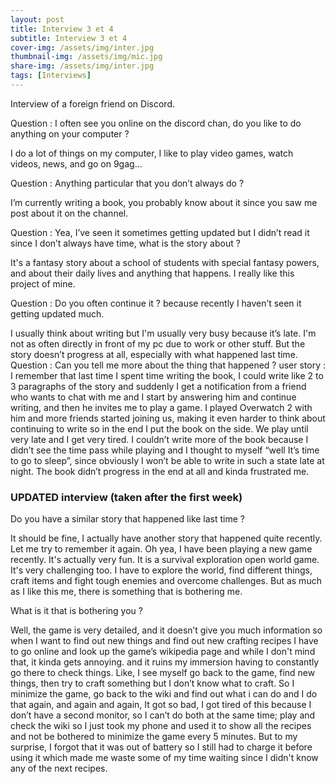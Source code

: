 ```yaml
---
layout: post
title: Interview 3 et 4
subtitle: Interview 3 et 4
cover-img: /assets/img/inter.jpg
thumbnail-img: /assets/img/mic.jpg
share-img: /assets/img/inter.jpg
tags: [Interviews]
---
```


Interview of a foreign friend on Discord.

Question : I often see you online on the discord chan, do you like to do anything on your
computer ?

I do a lot of things on my computer, I like to play video games, watch videos, news, and go
on 9gag…

Question : Anything particular that you don’t always do ?

I’m currently writing a book, you probably know about it since you saw me post about it on
the channel.

Question : Yea, I’ve seen it sometimes getting updated but I didn’t read it since I don’t always
have time, what is the story about ?

It's a fantasy story about a school of students with special fantasy powers, and about their
daily lives and anything that happens. I really like this project of mine.

Question : Do you often continue it ? because recently I haven’t seen it getting updated
much.

I usually think about writing but I'm usually very busy because it’s late. I'm not as often
directly in front of my pc due to work or other stuff.
But the story doesn’t progress at all, especially with what happened last time.
Question : Can you tell me more about the thing that happened ?
user story : I remember that last time I spent time writing the book, I could write like 2 to 3
paragraphs of the story and suddenly I get a notification from a friend who wants to chat with
me and I start by answering him and continue writing, and then he invites me to play a
game. I played Overwatch 2 with him and more friends started joining us, making it even
harder to think about continuing to write so in the end I put the book on the side.
We play until very late and I get very tired. I couldn’t write more of the book because I didn’t
see the time pass while playing and I thought to myself “well It’s time to go to sleep”, since
obviously I won’t be able to write in such a state late at night. The book didn’t progress in the
end at all and kinda frustrated me.



### UPDATED interview (taken after the first week)

Do you have a similar story that happened like last time ? 

It should be fine, I actually have another story that happened quite recently. Let me try to remember it again.
Oh yea, I have been playing a new game recently. It's actually very fun. It is a survival exploration open world game. 
It's very challenging too. I have to explore the world, find different things, craft items and fight tough enemies and overcome challenges. 
But as much as I like this me, there is something that is bothering me.

What is it that is bothering you ?

Well, the game is very detailed, and it doesn’t give you much information so when I want to find out new things and find out new crafting recipes I have to go online and look up the game’s wikipedia page and while I don't mind that, it kinda gets annoying. and it ruins my immersion having to constantly go there to check things. Like, I see myself go back to the game, find new things, then try to craft something but I don’t know what to craft. So I minimize the game, go back to the wiki and find out what i can do and I do that again, and again and again, It got so bad, I got tired of this because I don’t have a second monitor, so I can’t do both at the same time; play and check the wiki so I just took my phone and used it to show all the recipes and not be bothered to minimize the game every 5 minutes. But to my surprise, I forgot that it was out of battery so I still had to charge it before using it which made me waste some of my time waiting since I didn't know any of the next recipes.
